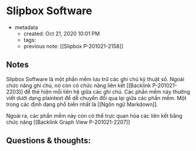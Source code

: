 # Slipbox Software

- metadata
	- created: Oct 21, 2020 10:01 PM
	- tags:
	- previous note: [[Slipbox P-201021-2158]]

## Notes
Slipbox Software là một phần mềm lưu trữ các ghi chú kỹ thuật số. Ngoài chức năng ghi chú, nó còn có chức năng liên kết [[Backlink P-201021-2203]]  để thẻ hiện mỗi liên hệ giữa các ghi chú. Các phần mềm này thường viết dưới dạng plaintext để dễ chuyển đổi qua lại giữa các phần mềm. Một trong các định dạng phổ biến nhất là [[Ngôn ngữ Markdown]].

Ngoài ra, các phần mềm này còn có thể trực quan hóa các liên kết bằng chức năng [[Backlink Graph View P-201021-2207]] 

## Questions & thoughts:


